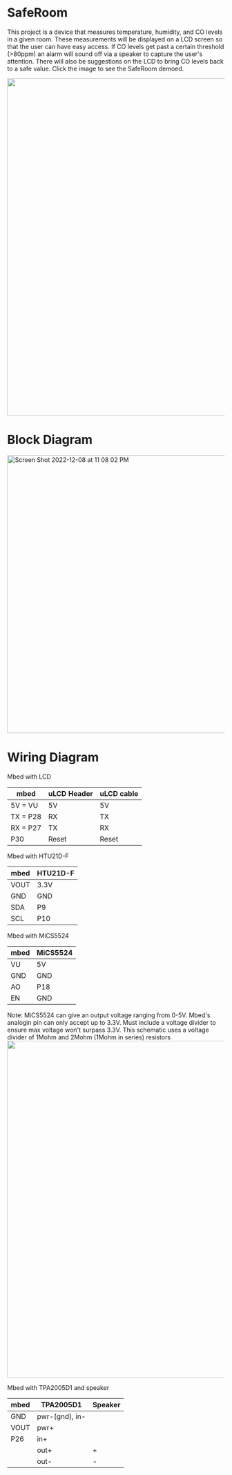 # SafeRoom
This project is a device that measures temperature, humidity, and CO levels in a given room. These measurements will be displayed on a LCD screen so that the user can 
have easy access. If CO levels get past a certain threshold (>80ppm) an alarm will sound off via a speaker to capture the user's attention. There will also be suggestions
on the LCD to bring CO levels back to a safe value. Click the image to see the SafeRoom demoed.

[<img width="643" img height="780" src= "https://user-images.githubusercontent.com/59968396/206750629-c91dae94-1710-48b4-ace8-732bd4002a81.jpg">](https://www.youtube.com/watch?v=F8GIlipGR64)

# Block Diagram


<img width="643" alt="Screen Shot 2022-12-08 at 11 08 02 PM" src="https://user-images.githubusercontent.com/120158161/206628431-186bf9c8-1bf0-4ee6-9707-2c9baa91ac02.png">


# Wiring Diagram
Mbed with LCD

| mbed          | uLCD Header   | uLCD cable |          
| ------------- | ------------- | ---------- |
| 5V = VU       | 5V            | 5V         | 
| TX = P28      | RX            | TX         |
| RX = P27      | TX            | RX         |
| P30           | Reset         | Reset      |

Mbed with HTU21D-F

| mbed  | HTU21D-F |
| ------------- | ------------- |
| VOUT  | 3.3V  |
| GND  | GND  |
| SDA  | P9  |
| SCL  | P10  |

Mbed with MiCS5524

| mbed  | MiCS5524 |
| ------------- | ------------- |
| VU  | 5V  |
| GND  | GND  |
| AO  | P18  |
| EN  | GND  |

Note: MiCS5524 can give an output voltage ranging from 0-5V. Mbed's analogin pin can only accept up to 3.3V. Must include a voltage divider to ensure max voltage
won't surpass 3.3V. This schematic uses a voltage divider of 1Mohm and 2Mohm (1Mohm in series) resistors 
<img width="643" img height="780" src= "https://user-images.githubusercontent.com/59968396/206750631-118ca5e1-bdbd-4b28-9717-eacc9e04f878.jpg">

Mbed with TPA2005D1 and speaker

| mbed  | TPA2005D1 | Speaker |
| ------------- | ------------- |-----|
| GND  | pwr-(gnd), in-  |    |    
| VOUT  | pwr+  |         |
| P26  | in+  |    |
|      | out+  |  +  |
|      | out-  |  -  |

